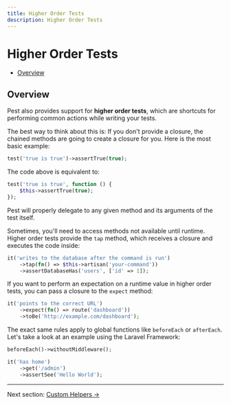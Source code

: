 ```yaml
---
title: Higher Order Tests
description: Higher Order Tests
---
```


# Higher Order Tests

- [Overview](#overview)

<a name="overview"></a>
## Overview

Pest also provides support for **higher order tests**, which are shortcuts for performing
common actions while writing your tests.

The best way to think about this is: If you
don't provide a closure, the chained methods are going to create a closure for
you. Here is the most basic example:

```php
test('true is true')->assertTrue(true);
```

The code above is equivalent to:
```php
test('true is true', function () {
    $this->assertTrue(true);
});
```

Pest will properly delegate to any given method and its arguments of the test itself.

Sometimes, you'll need to access methods not available until runtime. Higher order tests provide
the `tap` method, which receives a closure and executes the code inside:

```php
it('writes to the database after the command is run')
    ->tap(fn() => $this->artisan('your-command'))
    ->assertDatabaseHas('users', ['id' => 1]);
```

If you want to perform an expectation on a runtime value in higher order tests, you can pass a closure
to the `expect` method:

```php
it('points to the correct URL')
    ->expect(fn() => route('dashboard'))
    ->toBe('http://example.com/dashboard');
```

The exact same rules apply to global functions like `beforeEach` or `afterEach`. Let's
take a look at an example using the Laravel Framework:

```php
beforeEach()->withoutMiddleware();

it('has home')
    ->get('/admin')
    ->assertSee('Hello World');
```

---

Next section: [Custom Helpers →](/docs/helpers)
